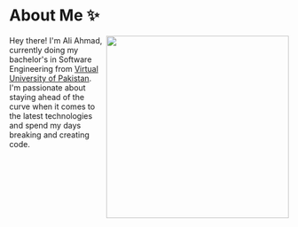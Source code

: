 # About Me ✨
<img align="right" src="https://i.imgur.com/840b0PX.gif" width="329">
<p align="left">Hey there! I'm Ali Ahmad, currently doing my bachelor's in Software Engineering from <a href="https://www.vu.edu.pk/">Virtual University of Pakistan</a>. I'm passionate about staying ahead of the curve when it comes to the latest technologies and spend my days breaking and creating code.
